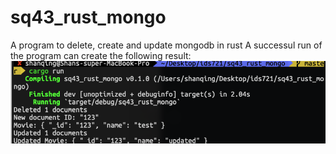 # sq43_rust_mongo

A program to delete, create and update mongodb in rust
A successul run of the program can create the following result:
![alt text](https://github.com/nogibjj/sq43_rust_mongo/blob/master/im.png?raw=true)

